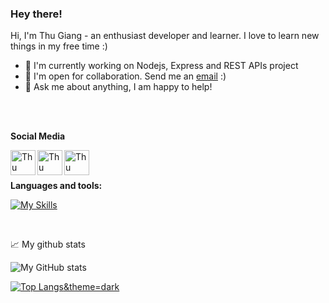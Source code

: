 ### Hey there!


Hi, I'm Thu Giang - an enthusiast developer and learner. I love to learn new things in my free time :)

- 🌱 I'm currently working on Nodejs, Express and REST APIs project
- 💼 I'm open for collaboration. Send me an [email](mailto:xanhtham.cuc@gmail.com) :)
- 💬 Ask me about anything, I am happy to help!

<br />
<br />

**Social Media**  

<a href="https://twitter.com/memopussle">
  <img align="left" alt="Thu Giang | Twitter" width="40px" src="https://raw.githubusercontent.com/peterthehan/peterthehan/master/assets/twitter.svg" />
</a>
<a href="https://www.linkedin.com/in/thu-giang-20b2111ba/">
  <img align="left" alt="Thu Giang's Linkedin" width="40px" src="https://raw.githubusercontent.com/peterthehan/peterthehan/master/assets/linkedin.svg" />
</a>
<a href="https://github.com/memopussle">
  <img align="left" alt="Thu Giang's github" width="40px" src="https://github.com/peterthehan/peterthehan/blob/main/assets/github.svg" />
</a>

<br />

<br />

**Languages and tools:**  

[![My Skills](https://skills.thijs.gg/icons?i=js,html,css,react,git,figma)](https://skills.thijs.gg)


<br />

📈 My github stats

![My GitHub stats](https://github-readme-stats.vercel.app/api?username=memopussle&show_icons=true&theme=dark)

<!--Top languages-->
[![Top Langs](https://github-readme-stats.vercel.app/api/top-langs/?username=memopussle)&theme=dark](https://github.com/anuraghazra/github-readme-stats)


